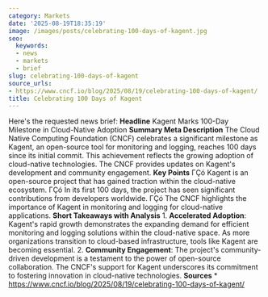 ```yaml
---
category: Markets
date: '2025-08-19T18:35:19'
image: /images/posts/celebrating-100-days-of-kagent.jpg
seo:
  keywords:
  - news
  - markets
  - brief
slug: celebrating-100-days-of-kagent
source_urls:
- https://www.cncf.io/blog/2025/08/19/celebrating-100-days-of-kagent/
title: Celebrating 100 Days of Kagent
---
```


Here's the requested news brief:  **Headline** Kagent Marks 100-Day Milestone in Cloud-Native Adoption  **Summary Meta Description** The Cloud Native Computing Foundation (CNCF) celebrates a significant milestone as Kagent, an open-source tool for monitoring and logging, reaches 100 days since its initial commit. This achievement reflects the growing adoption of cloud-native technologies. The CNCF provides updates on Kagent's development and community engagement.  **Key Points**  ΓÇó Kagent is an open-source project that has gained traction within the cloud-native ecosystem. ΓÇó In its first 100 days, the project has seen significant contributions from developers worldwide. ΓÇó The CNCF highlights the importance of Kagent in monitoring and logging for cloud-native applications.  **Short Takeaways with Analysis**  1. **Accelerated Adoption**: Kagent's rapid growth demonstrates the expanding demand for efficient monitoring and logging solutions within the cloud-native space. As more organizations transition to cloud-based infrastructure, tools like Kagent are becoming essential. 2. **Community Engagement**: The project's community-driven development is a testament to the power of open-source collaboration. The CNCF's support for Kagent underscores its commitment to fostering innovation in cloud-native technologies.  **Sources** * https://www.cncf.io/blog/2025/08/19/celebrating-100-days-of-kagent/